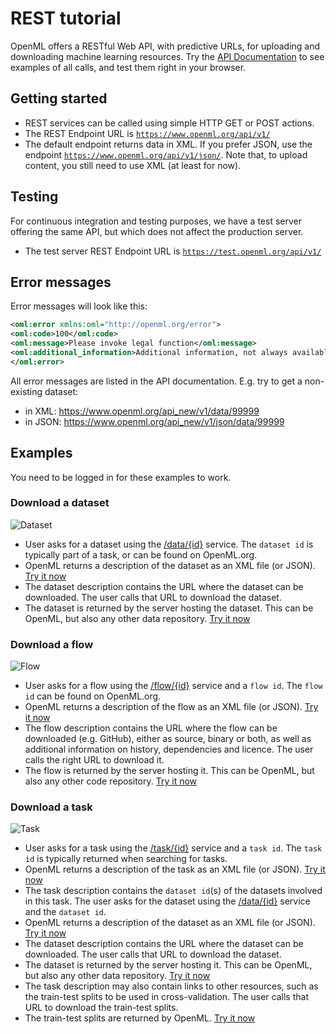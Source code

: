 # REST tutorial

OpenML offers a RESTful Web API, with predictive URLs, for uploading and downloading machine learning resources. Try the <a href="https://www.openml.org/api_docs" target="_blank">API Documentation</a> to see examples of all calls, and test them right in your browser.

## Getting started

* REST services can be called using simple HTTP GET or POST actions.
* The REST Endpoint URL is <code class="http">https://www.openml.org/api/v1/</code>
* The default endpoint returns data in XML. If you prefer JSON, use the endpoint <code class="http">https://www.openml.org/api/v1/json/</code>. Note that, to upload content, you still need to use XML (at least for now).

## Testing
For continuous integration and testing purposes, we have a test server offering the same API, but which does not affect the production server.

* The test server REST Endpoint URL is <code class="http">https://test.openml.org/api/v1/</code>

## Error messages
Error messages will look like this:

```xml
<oml:error xmlns:oml="http://openml.org/error">
<oml:code>100</oml:code>
<oml:message>Please invoke legal function</oml:message>
<oml:additional_information>Additional information, not always available.</oml:additional_information>
</oml:error>
```

All error messages are listed in the API documentation. E.g. try to get a non-existing dataset:

* in XML: <a href="https://www.openml.org/api_new/v1/data/99999" target="_blank">https://www.openml.org/api_new/v1/data/99999</a>
* in JSON: <a href="https://www.openml.org/api_new/v1/json/data/99999" target="_blank">https://www.openml.org/api_new/v1/json/data/99999</a>

## Examples
You need to be logged in for these examples to work.

### Download a dataset
![Dataset](../img/api_get_dataset.png)

* User asks for a dataset using the <a href="https://www.openml.org/api_docs/#!/data/get_data_id">/data/{id}</a> service. The <code>dataset id</code> is typically part of a task, or can be found on OpenML.org.
* OpenML returns a description of the dataset as an XML file (or JSON). <a href="https://www.openml.org/api_new/v1/data/1" type="button" class="btn btn-primary btn-xs" target="_blank">Try it now</a>
* The dataset description contains the URL where the dataset can be downloaded. The user calls that URL to download the dataset.
* The dataset is returned by the server hosting the dataset. This can be OpenML, but also any other data repository. <a href="http://www.openml.org/data/download/1/dataset_1_anneal.arff" type="button" class="btn btn-primary btn-xs" target="_blank">Try it now</a>

### Download a flow
![Flow](../img/api_get_implementation.png)

* User asks for a flow using the <a href="https://www.openml.org/api_docs/#!/flow/get_flow_id">/flow/{id}</a> service and a <code>flow id</code>. The <code>flow id</code> can be found on OpenML.org.
* OpenML returns a description of the flow as an XML file (or JSON). <a href="https://www.openml.org/api/v1/flow/65" type="button" class="btn btn-primary btn-xs" target="_blank">Try it now</a>
* The flow description contains the URL where the flow can be downloaded (e.g. GitHub), either as source, binary or both, as well as additional information on history, dependencies and licence. The user calls the right URL to download it.
* The flow is returned by the server hosting it. This can be OpenML, but also any other code repository. <a href="http://sourceforge.net/projects/weka/files/weka-3-4/3.4.8/weka-3-4-8a.zip/download" type="button" class="btn btn-primary btn-xs" target="_blank">Try it now</a>

### Download a task
![Task](../img/api_get_task.png)

* User asks for a task using the <a href="https://www.openml.org/api_docs/#!/task/get_task_id">/task/{id}</a> service and a <code>task id</code>. The <code>task id</code> is typically returned when searching for tasks.
* OpenML returns a description of the task as an XML file (or JSON). <a href="https://www.openml.org/api/v1/task/1" type="button" class="btn btn-primary btn-xs" target="_blank">Try it now</a>
* The task description contains the <code>dataset id</code>(s) of the datasets involved in this task. The user asks for the dataset using the <a href="https://www.openml.org/api_docs/#!/data/get_data_id">/data/{id}</a> service and the <code>dataset id</code>.
* OpenML returns a description of the dataset as an XML file (or JSON). <a href="https://www.openml.org/api/v1/data/61" type="button" class="btn btn-primary btn-xs" target="_blank">Try it now</a>
* The dataset description contains the URL where the dataset can be downloaded. The user calls that URL to download the dataset.
* The dataset is returned by the server hosting it. This can be OpenML, but also any other data repository. <a href="https://www.openml.org/api/v1/data/61" type="button" class="btn btn-primary btn-xs" target="_blank">Try it now</a>
* The task description may also contain links to other resources, such as the train-test splits to be used in cross-validation. The user calls that URL to download the train-test splits.
* The train-test splits are returned by OpenML. <a href="http://www.openml.org/api_splits/get/1/Task_1_splits.arff" type="button" class="btn btn-primary btn-xs" target="_blank">Try it now</a>
